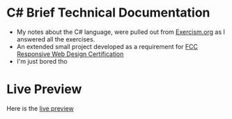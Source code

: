 # C# Brief Technical Documentation

- My notes about the C# language, were pulled out from [Exercism.org](https://exercism.org) as I answered all the exercises.
- An extended small project developed as a requirement for [FCC Responsive Web Design Certification](https://www.freecodecamp.org/learn/2022/responsive-web-design/)
- I'm just bored tho

# Live Preview

Here is the [live preview](https://csharp-brief-documentation-dev.netlify.app/)
